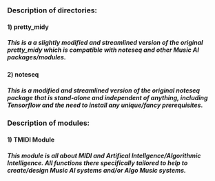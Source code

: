 ### Description of directories:

#### 1) pretty_midy
##### This is a a slightly modified and streamlined version of the original pretty_midy which is compatible with noteseq and other Music AI packages/modules.

#### 2) noteseq
##### This is a modified and streamlined version of the original noteseq package that is stand-alone and independent of anything, including Tensorflow and the need to install any unique/fancy prerequisites.


### Description of modules:

#### 1) TMIDI Module
##### This module is all about MIDI and Artifical Intellgence/Algorithmic Intelligence. All functions there specifically tailored to help to create/design Music AI systems and/or Algo Music systems.
